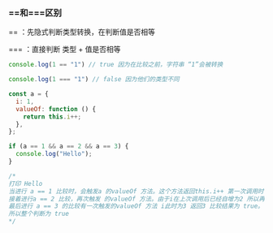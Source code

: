 ### ==和===区别

== ：先隐式判断类型转换，在判断值是否相等

=== ：直接判断 类型 + 值是否相等

```javascript
console.log(1 == "1") // true 因为在比较之前，字符串 “1”会被转换

console.log(1 === "1") // false 因为他们的类型不同
```



```javascript
const a = {
  i: 1,
  valueOf: function () {
    return this.i++;
  },
};

if (a == 1 && a == 2 && a == 3) {
  console.log("Hello");
}

/*
打印 Hello
当进行 a == 1 比较时，会触发a 的valueOf 方法。这个方法返回this.i++ 第一次调用时，i的初始值为1，返回1，此时比较结果为true。
接着进行a == 2 比较，再次触发 的valueOf 方法。由于i在上次调用后已经自增为2 所以再次返回2，比较结果为true。
最后进行 a == 3 的比较有一次触发的valueOf 方法 i此时为3 返回3 比较结果为 true。
所以整个判断为 true
*/
```


